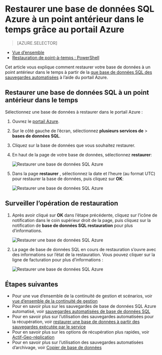 <properties
    pageTitle="Restaurer une base de données SQL Azure à un point antérieur dans le temps (Azure portal) | Microsoft Azure"
    description="Restaurer une base de données SQL Azure à un point antérieur dans le temps."
    services="sql-database"
    documentationCenter=""
    authors="stevestein"
    manager="jhubbard"
    editor=""/>

<tags
    ms.service="sql-database"
    ms.devlang="NA"
    ms.date="10/18/2016"
    ms.author="sstein"
    ms.workload="NA"
    ms.topic="article"
    ms.tgt_pltfrm="NA"/>


# <a name="restore-an-azure-sql-database-to-a-previous-point-in-time-with-the-azure-portal"></a>Restaurer une base de données SQL Azure à un point antérieur dans le temps grâce au portail Azure


> [AZURE.SELECTOR]
- [Vue d’ensemble](sql-database-recovery-using-backups.md)
- [Restauration de point-à-temps : PowerShell](sql-database-point-in-time-restore-powershell.md)

Cet article vous explique comment restaurer votre base de données à un point antérieur dans le temps à partir de la [que base de données SQL des sauvegardes automatisées](sql-database-automated-backups.md) à l’aide du portail Azure.

## <a name="restore-a-sql-database-to-a-previous-point-in-time"></a>Restaurer une base de données SQL à un point antérieur dans le temps

Sélectionnez une base de données à restaurer dans le portail Azure :

1.  Ouvrez le [portail Azure](https://portal.azure.com).
2.  Sur le côté gauche de l’écran, sélectionnez **plusieurs services de** > **bases de données SQL**.
3.  Cliquez sur la base de données que vous souhaitez restaurer.
4.  En haut de la page de votre base de données, sélectionnez **restaurer**:

    ![Restaurer une base de données SQL Azure](./media/sql-database-point-in-time-restore-portal/restore.png)

5.  Dans la page **restaurer** , sélectionnez la date et l’heure (au format UTC) pour restaurer la base de données, puis cliquez sur **OK**:

    ![Restaurer une base de données SQL Azure](./media/sql-database-point-in-time-restore-portal/restore-details.png)

## <a name="monitor-the-restore-operation"></a>Surveiller l’opération de restauration

1. Après avoir cliqué sur **OK** dans l’étape précédente, cliquez sur l’icône de notification dans le coin supérieur droit de la page, puis cliquez sur la notification de **base de données SQL restauration** pour plus d’informations.

    ![Restaurer une base de données SQL Azure](./media/sql-database-point-in-time-restore-portal/notification-icon.png)

2. La page de base de données SQL en cours de restauration s’ouvre avec des informations sur l’état de la restauration. Vous pouvez cliquer sur la ligne de facturation pour plus d’informations :

    ![Restaurer une base de données SQL Azure](./media/sql-database-point-in-time-restore-portal/inprogress.png)

 

## <a name="next-steps"></a>Étapes suivantes

- Pour une vue d’ensemble de la continuité de gestion et scénarios, voir [vue d’ensemble de la continuité de gestion](sql-database-business-continuity.md)
- Pour en savoir plus sur les sauvegardes de base de données SQL Azure automatisé, voir [sauvegardes automatisées de base de données SQL](sql-database-automated-backups.md)
- Pour en savoir plus sur l’utilisation des sauvegardes automatisées pour la récupération, voir [restaurer une base de données à partir des sauvegardes exécutée par le service](sql-database-recovery-using-backups.md)
- Pour en savoir plus sur les options de récupération plus rapides, voir [Actif-Geo-réplication](sql-database-geo-replication-overview.md)  
- Pour en savoir plus sur l’utilisation des sauvegardes automatisées d’archivage, voir [Copier de base de données](sql-database-copy.md)

